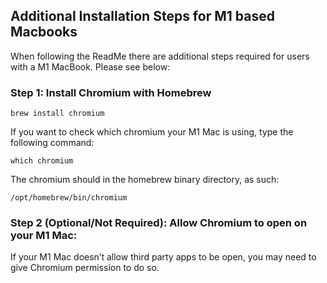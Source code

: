 ## Additional Installation Steps for M1 based Macbooks

When following the ReadMe there are additional steps required for users with a M1 MacBook. Please see below:

### Step 1: Install Chromium with Homebrew

`brew install chromium`

If you want to check which chromium your M1 Mac is using, type the following command:

`which chromium`

The chromium should in the homebrew binary directory, as such:

`/opt/homebrew/bin/chromium`

### Step 2 (Optional/Not Required): Allow Chromium to open on your M1 Mac:

If your M1 Mac doesn’t allow third party apps to be open, you may need to give Chromium permission to do so.

